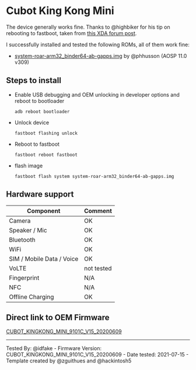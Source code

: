 # Cubot King Kong Mini
The device generally works fine. 
Thanks to @highbiker for his tip on rebooting to fastboot, taken from [this XDA forum post](https://forum.xda-developers.com/t/installing-custom-rom-on-cubot-kingkong-mini.4050815/page-9#post-84445303).

I successfully installed and tested the following ROMs, all of them work fine:
* [system-roar-arm32_binder64-ab-gapps.img](https://github.com/phhusson/treble_experimentations/releases) by @phhusson (AOSP 11.0 v309)

## Steps to install

* Enable USB debugging and OEM unlocking in developer options and reboot to bootloader
    ```
    adb reboot bootloader
    ```
* Unlock device
    ```
    fastboot flashing unlock
    ```
* Reboot to fastboot
    ```
    fastboot reboot fastboot
    ```
* flash image
    ```
    fastboot flash system system-roar-arm32_binder64-ab-gapps.img
    ```

## Hardware support

| Component                 |      Comment                                          |
|---------------------------|-------------------------------------------------------|
| Camera                    | OK                                                    |
| Speaker / Mic             | OK                                                    |
| Bluetooth                 | OK                                                    |
| WiFi                      | OK                                                    |
| SIM / Mobile Data / Voice | OK                                                    |
| VoLTE                     | not tested                                            |
| Fingerprint               | N/A                                                   |
| NFC                       | N/A                                                   |
| Offline Charging          | OK                                                    |

## Direct link to OEM Firmware
[CUBOT_KINGKONG_MINI_9101C_V15_20200609](https://mega.nz/file/JdkwFAjL#IK4ANFAr684U89BdkCmuBHyLyyAHLczx3k1o0wB6nSM)

---
Tested By: @idfake - Firmware Version: CUBOT_KINGKONG_MINI_9101C_V15_20200609 - Date tested: 2021-07-15 - Template created by @zguithues and @hackintosh5
